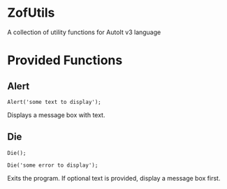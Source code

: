 # ZofUtils

A collection of utility functions for AutoIt v3 language


# Provided Functions

## Alert

    Alert('some text to display');

Displays a message box with text.

## Die

    Die();

    Die('some error to display');

Exits the program. If optional text is provided, display a message box first.
